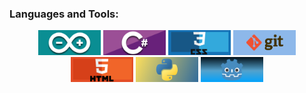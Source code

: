 ### Languages and Tools:

<p align="center">
  <a href="https://www.arduino.cc/" target="_blank"> <img src="images/Arduino.png" alt="arduino" width="100" height="40"/></a>
  <a href="https://www.w3schools.com/cs/" target="_blank"> <img src="images/Csharp.png" alt="csharp" width="100" height="40"/></a>
  <a href="https://www.w3schools.com/css/" target="_blank"> <img src="images/css.png" alt="css" width="100" height="40"/></a>
  <a href="https://git-scm.com/" target="_blank"> <img src="images/git.png" alt="git" width="100" height="40"/></a>
  <a href="https://www.w3.org/html/" target="_blank"> <img src="images/html.png" alt="htm" width="100" height="40"/></a>
  <a href="https://www.python.org" target="_blank"> <img src="images/python.png" alt="python" width="100" height="40"/></a>
  <a href="https://godotengine.org" target="_blank"> <img src="images/godot.png" alt="Godot game engine" width="100" height="40"/></a>
</p>
